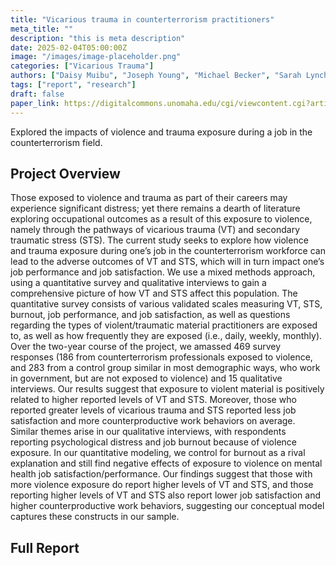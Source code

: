 ```yaml
---
title: "Vicarious trauma in counterterrorism practitioners"
meta_title: ""
description: "this is meta description"
date: 2025-02-04T05:00:00Z
image: "/images/image-placeholder.png"
categories: ["Vicarious Trauma"]
authors: ["Daisy Muibu", "Joseph Young", "Michael Becker", "Sarah Lynch", "Ethan Ferguson", "Lindsay Barclay"]
tags: ["report", "research"]
draft: false
paper_link: https://digitalcommons.unomaha.edu/cgi/viewcontent.cgi?article=1085&context=ncitereportsresearch
---
```


Explored the impacts of violence and trauma exposure during a job in the counterterrorism field. 

<!--more-->

## Project Overview

Those exposed to violence and trauma as part of their careers may experience significant distress; yet there remains a dearth of literature exploring occupational outcomes as a result of this exposure to violence, namely through the pathways of vicarious trauma (VT) and secondary traumatic stress (STS). The current study seeks to explore how violence and trauma exposure during one’s job in the counterterrorism workforce can lead to the adverse outcomes of VT and STS, which will in turn impact one’s job performance and job satisfaction. We use a mixed methods approach, using a quantitative survey and qualitative interviews to gain a comprehensive picture of how VT and STS affect this population. The quantitative survey consists of various validated scales measuring VT, STS, burnout, job performance, and job satisfaction, as well as questions regarding the types of violent/traumatic material practitioners are exposed to, as well as how frequently they are exposed (i.e., daily, weekly, monthly). Over the two-year course of the project, we amassed 469 survey responses (186 from counterterrorism professionals exposed to violence, and 283 from a control group similar in most demographic ways, who work in government, but are not exposed to violence) and 15 qualitative interviews. Our results suggest that exposure to violent material is positively related to higher reported levels of VT and STS. Moreover, those who reported greater levels of vicarious trauma and STS reported less job satisfaction and more counterproductive work behaviors on average. Similar themes arise in our qualitative interviews, with respondents reporting psychological distress and job burnout because of violence exposure. In our quantitative modeling, we control for burnout as a rival explanation and still find negative effects of exposure to violence on mental health job satisfaction/performance. Our findings suggest that those with more violence exposure do report higher levels of VT and STS, and those reporting higher levels of VT and STS also report lower job satisfaction and higher counterproductive work behaviors, suggesting our conceptual model captures these constructs in our sample.

## Full Report
